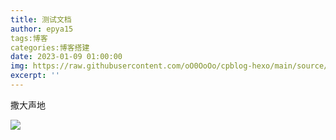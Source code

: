 ```yaml
---
title: 测试文档
author: epya15
tags:博客
categories:博客搭建
date: 2023-01-09 01:00:00
img: https://raw.githubusercontent.com/oO0OoOo/cpblog-hexo/main/source/images/591039263be09.jpg
excerpt: ''
---
```


撒大声地

![](/images/202402011754207.png)
